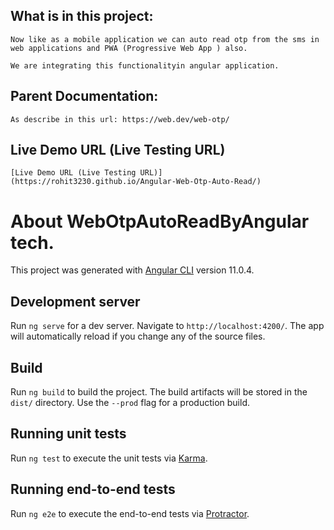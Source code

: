 ## What is in this project:
    Now like as a mobile application we can auto read otp from the sms in web applications and PWA (Progressive Web App ) also.

    We are integrating this functionalityin angular application.

## Parent Documentation:
    As describe in this url: https://web.dev/web-otp/

## Live Demo URL (Live Testing URL)
    [Live Demo URL (Live Testing URL)](https://rohit3230.github.io/Angular-Web-Otp-Auto-Read/)

# About WebOtpAutoReadByAngular tech.
This project was generated with [Angular CLI](https://github.com/angular/angular-cli) version 11.0.4.

## Development server

Run `ng serve` for a dev server. Navigate to `http://localhost:4200/`. The app will automatically reload if you change any of the source files.

## Build

Run `ng build` to build the project. The build artifacts will be stored in the `dist/` directory. Use the `--prod` flag for a production build.

## Running unit tests

Run `ng test` to execute the unit tests via [Karma](https://karma-runner.github.io).

## Running end-to-end tests

Run `ng e2e` to execute the end-to-end tests via [Protractor](http://www.protractortest.org/).

